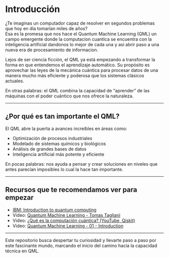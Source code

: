 # **Introducción**

¿Te imaginas un computador capaz de resolver en segundos problemas que hoy en día tomarían miles de años?  
Esa es la promesa que nos hace el Quantum Machine Learning (QML) un campo emergente donde la computacion cuantica se encuentra con la inteligencia artificial dandonos lo mejor de cada una y asi abrir paso a una nueva era de procesamiento de informacion. 

Lejos de ser ciencia ficción, el QML ya está empezando a transformar la forma en que entendemos el aprendizaje automático.
Su propósito es aprovechar las leyes de la mecánica cuántica para procesar datos de una manera mucho más eficiente y poderosa que los sistemas clásicos actuales.

En otras palabras: el QML combina la capacidad de “aprender” de las máquinas con el poder cuántico que nos ofrece la naturaleza. 

---

## **¿Por qué es tan importante el QML?**

El QML abre la puerta a avances increíbles en áreas como:  
- Optimización de procesos industriales  
- Modelado de sistemas químicos y biológicos  
- Análisis de grandes bases de datos  
- Inteligencia artificial más potente y eficiente  

En pocas palabras: nos ayuda a pensar y crear soluciones en niveles que antes parecían imposibles lo cual la hace tan importante.  

---

## **Recursos que te recomendamos ver para empezar**
- [IBM: Introduction to quantum computing](https://quantum.cloud.ibm.com/learning/es/courses/quantum-business-foundations/introduction-to-quantum-computing?utm)  
- Video: [Quantum Machine Learning - Tomas Tagliani](https://youtu.be/F_E39gBPRF4?si=90icl8af6b6PgX15)  
- Video: [¿Qué es la computación cuántica? (YouTube, Qiskit)](https://www.youtube.com/watch?v=JhHMJCUmq28)
- Video: [Quantum Machine Learning - 01 - Introduction](https://www.youtube.com/watch?v=QtWCmO_KIlg)

---

Este repositorio busca despertar tu curiosidad y llevarte paso a paso por este fascinante mundo, marcando el inicio del camino hacia la capacidad técnica en QML.
